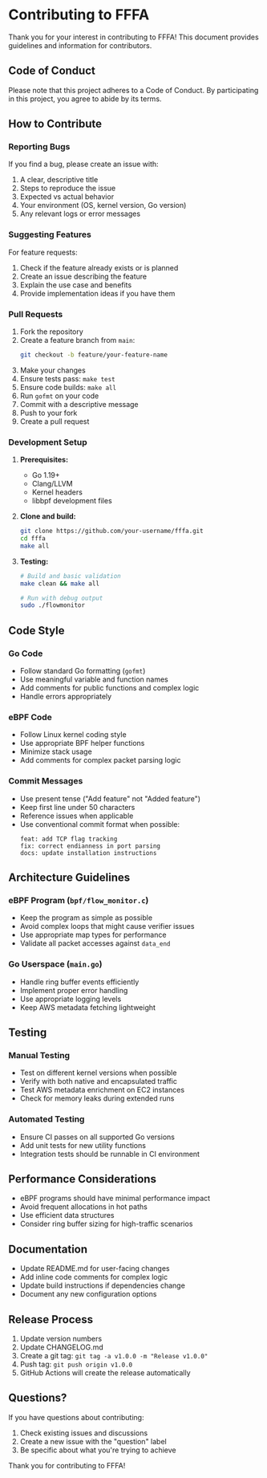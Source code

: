 # Contributing to FFFA

Thank you for your interest in contributing to FFFA! This document provides guidelines and information for contributors.

## Code of Conduct

Please note that this project adheres to a Code of Conduct. By participating in this project, you agree to abide by its terms.

## How to Contribute

### Reporting Bugs

If you find a bug, please create an issue with:

1. A clear, descriptive title
2. Steps to reproduce the issue
3. Expected vs actual behavior
4. Your environment (OS, kernel version, Go version)
5. Any relevant logs or error messages

### Suggesting Features

For feature requests:

1. Check if the feature already exists or is planned
2. Create an issue describing the feature
3. Explain the use case and benefits
4. Provide implementation ideas if you have them

### Pull Requests

1. Fork the repository
2. Create a feature branch from `main`:
   ```bash
   git checkout -b feature/your-feature-name
   ```
3. Make your changes
4. Ensure tests pass: `make test`
5. Ensure code builds: `make all`
6. Run `gofmt` on your code
7. Commit with a descriptive message
8. Push to your fork
9. Create a pull request

### Development Setup

1. **Prerequisites:**
   - Go 1.19+
   - Clang/LLVM
   - Kernel headers
   - libbpf development files

2. **Clone and build:**
   ```bash
   git clone https://github.com/your-username/fffa.git
   cd fffa
   make all
   ```

3. **Testing:**
   ```bash
   # Build and basic validation
   make clean && make all
   
   # Run with debug output
   sudo ./flowmonitor
   ```

## Code Style

### Go Code
- Follow standard Go formatting (`gofmt`)
- Use meaningful variable and function names
- Add comments for public functions and complex logic
- Handle errors appropriately

### eBPF Code
- Follow Linux kernel coding style
- Use appropriate BPF helper functions
- Minimize stack usage
- Add comments for complex packet parsing logic

### Commit Messages
- Use present tense ("Add feature" not "Added feature")
- Keep first line under 50 characters
- Reference issues when applicable
- Use conventional commit format when possible:
  ```
  feat: add TCP flag tracking
  fix: correct endianness in port parsing
  docs: update installation instructions
  ```

## Architecture Guidelines

### eBPF Program (`bpf/flow_monitor.c`)
- Keep the program as simple as possible
- Avoid complex loops that might cause verifier issues
- Use appropriate map types for performance
- Validate all packet accesses against `data_end`

### Go Userspace (`main.go`)
- Handle ring buffer events efficiently
- Implement proper error handling
- Use appropriate logging levels
- Keep AWS metadata fetching lightweight

## Testing

### Manual Testing
- Test on different kernel versions when possible
- Verify with both native and encapsulated traffic
- Test AWS metadata enrichment on EC2 instances
- Check for memory leaks during extended runs

### Automated Testing
- Ensure CI passes on all supported Go versions
- Add unit tests for new utility functions
- Integration tests should be runnable in CI environment

## Performance Considerations

- eBPF programs should have minimal performance impact
- Avoid frequent allocations in hot paths
- Use efficient data structures
- Consider ring buffer sizing for high-traffic scenarios

## Documentation

- Update README.md for user-facing changes
- Add inline code comments for complex logic
- Update build instructions if dependencies change
- Document any new configuration options

## Release Process

1. Update version numbers
2. Update CHANGELOG.md
3. Create a git tag: `git tag -a v1.0.0 -m "Release v1.0.0"`
4. Push tag: `git push origin v1.0.0`
5. GitHub Actions will create the release automatically

## Questions?

If you have questions about contributing:

1. Check existing issues and discussions
2. Create a new issue with the "question" label
3. Be specific about what you're trying to achieve

Thank you for contributing to FFFA!
